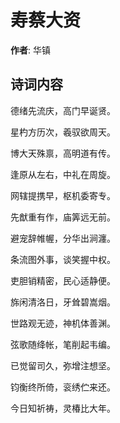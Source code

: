 # 寿蔡大资

**作者**: 华镇

## 诗词内容

德绪先流庆，高门早诞贤。

星杓方历次，羲驭欲周天。

博大天殊禀，高明道有传。

逢原从左右，中礼在周旋。

网辖提携早，枢机委寄专。

先猷重有作，庙筭远无前。

避宠辞帷幄，分华出涧瀍。

条流图外事，谈笑握中权。

吏胆销精密，民心适静便。

旆闲清洛日，牙耸碧嵩烟。

世路观无迹，神机体善渊。

弦歌随绛帐，笔削起韦编。

已觉留司久，弥增注想坚。

钧衡终所倚，衮绣伫来还。

今日知祈祷，灵椿比大年。

